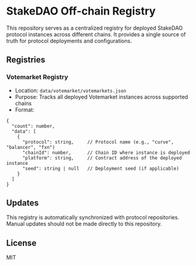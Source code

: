 # StakeDAO Off-chain Registry

This repository serves as a centralized registry for deployed StakeDAO protocol instances across different chains. It provides a single source of truth for protocol deployments and configurations.

## Registries

### Votemarket Registry
- Location: `data/votemarket/votemarkets.json`
- Purpose: Tracks all deployed Votemarket instances across supported chains
- Format:

```jsonc
{
  "count": number,
  "data": [
    {
      "protocol": string,     // Protocol name (e.g., "curve", "balancer", "fxn")
      "chainId": number,      // Chain ID where instance is deployed
      "platform": string,     // Contract address of the deployed instance
      "seed": string | null   // Deployment seed (if applicable)
    }
  ]
}
```

## Updates

This registry is automatically synchronized with protocol repositories. Manual updates should not be made directly to this repository.

## License

MIT
